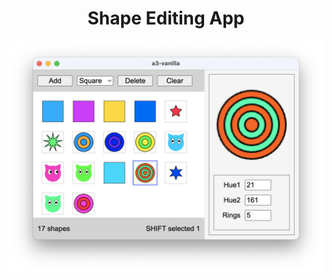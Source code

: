 <div align="center">
  <h1>Shape Editing App</h1>
  <a href="https://github.com/albertosanchez14/shape-editing-app">
    <img src="https://github.com/albertosanchez14/shape-editing-app/blob/master/public/a3-screencap.png" alt="Preview" width=800/>
  </a>
</div>
